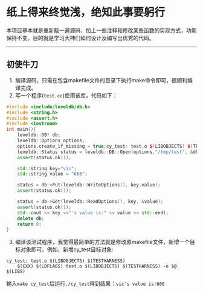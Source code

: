 # 纸上得来终觉浅，绝知此事要躬行
本项目基本就是重新敲一遍源码，加上一些注释和修改某些函数的实现方式，功能保持不变，目的就是学习大神们如何设计及编写出优秀的代码。

---

## 初使牛刀
1. 编译源码，只需在包含makefile文件的目录下执行make命令即可，很顺利编译完成。
2. 写一个程序(`test.cc`)使用该库，代码如下：
```c++
#include <include/leveldb/db.h>
#include <string.h>
#include <assert.h>
#include <iostream>
int main(){
    leveldb::DB* db;
    leveldb::Options options;
    options.create_if_missing = true;cy_test: test.o $(LIBOBJECTS) $(TESTHARNESS)
    leveldb::Status status = leveldb::DB::Open(options,"/tmp/test", &db);
    assert(status.ok());

    std::string key="vic";
    std::string value = "666";

    status = db->Put(leveldb::WriteOptions(), key,value);
    assert(status.ok());

    status = db->Get(leveldb::ReadOptions(), key, &value);
    assert(status.ok());
    std::cout << key <<"'s value is:" << value << std::endl;
    delete db;
    return 0;
}

```
3. 编译该测试程序，我觉得最简单的方法就是修改原makefile文件，新增一个目标对象即可。例如，新增cy_test目标对象:
```
cy_test: test.o $(LIBOBJECTS) $(TESTHARNESS)
    $(CXX) $(LDFLAGS) test.o $(LIBOBJECTS) $(TESTHARNESS) -o $@ $(LIBS)
```
输入`make cy_test`后运行`./cy_test`得到结果：`vic's value is:666`

